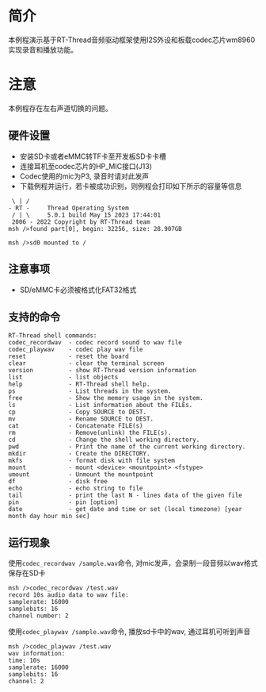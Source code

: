 # 简介

本例程演示基于RT-Thread音频驱动框架使用I2S外设和板载codec芯片wm8960实现录音和播放功能。

# 注意

本例程存在左右声道切换的问题。

## 硬件设置

- 安装SD卡或者eMMC转TF卡至开发板SD卡卡槽
- 连接耳机至codec芯片的HP_MIC接口(J13)
- Codec使用的mic为P3, 录音时请对此发声
- 下载例程并运行，若卡被成功识别，则例程会打印如下所示的容量等信息

```console
 \ | /
- RT -     Thread Operating System
 / | \     5.0.1 build May 15 2023 17:44:01
 2006 - 2022 Copyright by RT-Thread team
msh />found part[0], begin: 32256, size: 28.907GB

msh />sd0 mounted to /

```

## 注意事项

- SD/eMMC卡必须被格式化FAT32格式


## 支持的命令

```console
RT-Thread shell commands:
codec_recordwav  - codec record sound to wav file
codec_playwav    - codec play wav file
reset            - reset the board
clear            - clear the terminal screen
version          - show RT-Thread version information
list             - list objects
help             - RT-Thread shell help.
ps               - List threads in the system.
free             - Show the memory usage in the system.
ls               - List information about the FILEs.
cp               - Copy SOURCE to DEST.
mv               - Rename SOURCE to DEST.
cat              - Concatenate FILE(s)
rm               - Remove(unlink) the FILE(s).
cd               - Change the shell working directory.
pwd              - Print the name of the current working directory.
mkdir            - Create the DIRECTORY.
mkfs             - format disk with file system
mount            - mount <device> <mountpoint> <fstype>
umount           - Unmount the mountpoint
df               - disk free
echo             - echo string to file
tail             - print the last N - lines data of the given file
pin              - pin [option]
date             - get date and time or set (local timezone) [year month day hour min sec]
```

## 运行现象
使用`codec_recordwav /sample.wav`命令, 对mic发声，会录制一段音频以wav格式保存在SD卡
```console
msh />codec_recordwav /test.wav
record 10s audio data to wav file:
samplerate: 16000
samplebits: 16
channel number: 2
```
使用`codec_playwav /sample.wav`命令, 播放sd卡中的wav, 通过耳机可听到声音
```console
msh />codec_playwav /test.wav
wav information:
time: 10s
samplerate: 16000
samplebits: 16
channel: 2
```

